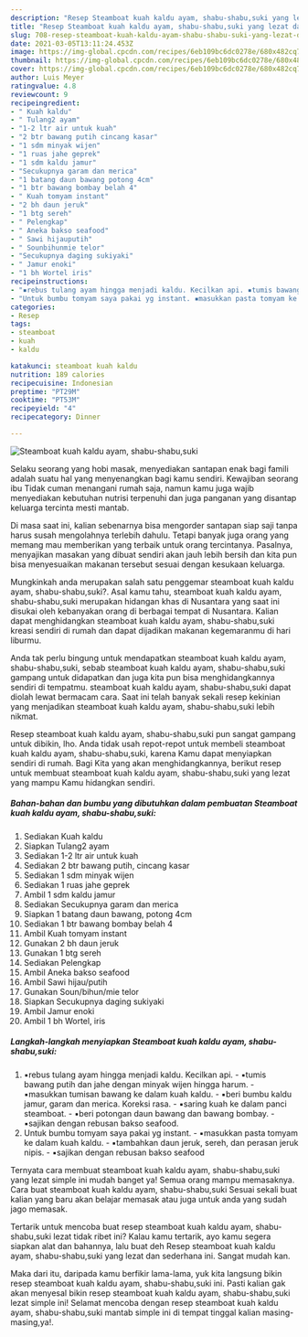 ```yaml
---
description: "Resep Steamboat kuah kaldu ayam, shabu-shabu,suki yang lezat dan Mudah Dibuat"
title: "Resep Steamboat kuah kaldu ayam, shabu-shabu,suki yang lezat dan Mudah Dibuat"
slug: 708-resep-steamboat-kuah-kaldu-ayam-shabu-shabu-suki-yang-lezat-dan-mudah-dibuat
date: 2021-03-05T13:11:24.453Z
image: https://img-global.cpcdn.com/recipes/6eb109bc6dc0278e/680x482cq70/steamboat-kuah-kaldu-ayam-shabu-shabusuki-foto-resep-utama.jpg
thumbnail: https://img-global.cpcdn.com/recipes/6eb109bc6dc0278e/680x482cq70/steamboat-kuah-kaldu-ayam-shabu-shabusuki-foto-resep-utama.jpg
cover: https://img-global.cpcdn.com/recipes/6eb109bc6dc0278e/680x482cq70/steamboat-kuah-kaldu-ayam-shabu-shabusuki-foto-resep-utama.jpg
author: Luis Meyer
ratingvalue: 4.8
reviewcount: 9
recipeingredient:
- " Kuah kaldu"
- " Tulang2 ayam"
- "1-2 ltr air untuk kuah"
- "2 btr bawang putih cincang kasar"
- "1 sdm minyak wijen"
- "1 ruas jahe geprek"
- "1 sdm kaldu jamur"
- "Secukupnya garam dan merica"
- "1 batang daun bawang potong 4cm"
- "1 btr bawang bombay belah 4"
- " Kuah tomyam instant"
- "2 bh daun jeruk"
- "1 btg sereh"
- " Pelengkap"
- " Aneka bakso seafood"
- " Sawi hijauputih"
- " Sounbihunmie telor"
- "Secukupnya daging sukiyaki"
- " Jamur enoki"
- "1 bh Wortel iris"
recipeinstructions:
- "▪️rebus tulang ayam hingga menjadi kaldu. Kecilkan api. ▪️tumis bawang putih dan jahe dengan minyak wijen hingga harum. ▪️masukkan tumisan bawang ke dalam kuah kaldu. ▪️beri bumbu kaldu jamur, garam dan merica. Koreksi rasa. ▪️saring kuah ke dalam panci steamboat. ▪️beri potongan daun bawang dan bawang bombay. ▪️sajikan dengan rebusan bakso seafood."
- "Untuk bumbu tomyam saya pakai yg instant. ▪️masukkan pasta tomyam ke dalam kuah kaldu. ▪️tambahkan daun jeruk, sereh, dan perasan jeruk nipis. ▪️sajikan dengan rebusan bakso seafood"
categories:
- Resep
tags:
- steamboat
- kuah
- kaldu

katakunci: steamboat kuah kaldu 
nutrition: 189 calories
recipecuisine: Indonesian
preptime: "PT29M"
cooktime: "PT53M"
recipeyield: "4"
recipecategory: Dinner

---
```



![Steamboat kuah kaldu ayam, shabu-shabu,suki](https://img-global.cpcdn.com/recipes/6eb109bc6dc0278e/680x482cq70/steamboat-kuah-kaldu-ayam-shabu-shabusuki-foto-resep-utama.jpg)

Selaku seorang yang hobi masak, menyediakan santapan enak bagi famili adalah suatu hal yang menyenangkan bagi kamu sendiri. Kewajiban seorang ibu Tidak cuman menangani rumah saja, namun kamu juga wajib menyediakan kebutuhan nutrisi terpenuhi dan juga panganan yang disantap keluarga tercinta mesti mantab.

Di masa  saat ini, kalian sebenarnya bisa mengorder santapan siap saji tanpa harus susah mengolahnya terlebih dahulu. Tetapi banyak juga orang yang memang mau memberikan yang terbaik untuk orang tercintanya. Pasalnya, menyajikan masakan yang dibuat sendiri akan jauh lebih bersih dan kita pun bisa menyesuaikan makanan tersebut sesuai dengan kesukaan keluarga. 



Mungkinkah anda merupakan salah satu penggemar steamboat kuah kaldu ayam, shabu-shabu,suki?. Asal kamu tahu, steamboat kuah kaldu ayam, shabu-shabu,suki merupakan hidangan khas di Nusantara yang saat ini disukai oleh kebanyakan orang di berbagai tempat di Nusantara. Kalian dapat menghidangkan steamboat kuah kaldu ayam, shabu-shabu,suki kreasi sendiri di rumah dan dapat dijadikan makanan kegemaranmu di hari liburmu.

Anda tak perlu bingung untuk mendapatkan steamboat kuah kaldu ayam, shabu-shabu,suki, sebab steamboat kuah kaldu ayam, shabu-shabu,suki gampang untuk didapatkan dan juga kita pun bisa menghidangkannya sendiri di tempatmu. steamboat kuah kaldu ayam, shabu-shabu,suki dapat diolah lewat bermacam cara. Saat ini telah banyak sekali resep kekinian yang menjadikan steamboat kuah kaldu ayam, shabu-shabu,suki lebih nikmat.

Resep steamboat kuah kaldu ayam, shabu-shabu,suki pun sangat gampang untuk dibikin, lho. Anda tidak usah repot-repot untuk membeli steamboat kuah kaldu ayam, shabu-shabu,suki, karena Kamu dapat menyiapkan sendiri di rumah. Bagi Kita yang akan menghidangkannya, berikut resep untuk membuat steamboat kuah kaldu ayam, shabu-shabu,suki yang lezat yang mampu Kamu hidangkan sendiri.

<!--inarticleads1-->

##### Bahan-bahan dan bumbu yang dibutuhkan dalam pembuatan Steamboat kuah kaldu ayam, shabu-shabu,suki:

1. Sediakan  Kuah kaldu
1. Siapkan  Tulang2 ayam
1. Sediakan 1-2 ltr air untuk kuah
1. Sediakan 2 btr bawang putih, cincang kasar
1. Sediakan 1 sdm minyak wijen
1. Sediakan 1 ruas jahe geprek
1. Ambil 1 sdm kaldu jamur
1. Sediakan Secukupnya garam dan merica
1. Siapkan 1 batang daun bawang, potong 4cm
1. Sediakan 1 btr bawang bombay belah 4
1. Ambil  Kuah tomyam instant
1. Gunakan 2 bh daun jeruk
1. Gunakan 1 btg sereh
1. Sediakan  Pelengkap
1. Ambil  Aneka bakso seafood
1. Ambil  Sawi hijau/putih
1. Gunakan  Soun/bihun/mie telor
1. Siapkan Secukupnya daging sukiyaki
1. Ambil  Jamur enoki
1. Ambil 1 bh Wortel, iris




<!--inarticleads2-->

##### Langkah-langkah menyiapkan Steamboat kuah kaldu ayam, shabu-shabu,suki:

1. ▪️rebus tulang ayam hingga menjadi kaldu. Kecilkan api. - ▪️tumis bawang putih dan jahe dengan minyak wijen hingga harum. - ▪️masukkan tumisan bawang ke dalam kuah kaldu. - ▪️beri bumbu kaldu jamur, garam dan merica. Koreksi rasa. - ▪️saring kuah ke dalam panci steamboat. - ▪️beri potongan daun bawang dan bawang bombay. - ▪️sajikan dengan rebusan bakso seafood.
1. Untuk bumbu tomyam saya pakai yg instant. - ▪️masukkan pasta tomyam ke dalam kuah kaldu. - ▪️tambahkan daun jeruk, sereh, dan perasan jeruk nipis. - ▪️sajikan dengan rebusan bakso seafood




Ternyata cara membuat steamboat kuah kaldu ayam, shabu-shabu,suki yang lezat simple ini mudah banget ya! Semua orang mampu memasaknya. Cara buat steamboat kuah kaldu ayam, shabu-shabu,suki Sesuai sekali buat kalian yang baru akan belajar memasak atau juga untuk anda yang sudah jago memasak.

Tertarik untuk mencoba buat resep steamboat kuah kaldu ayam, shabu-shabu,suki lezat tidak ribet ini? Kalau kamu tertarik, ayo kamu segera siapkan alat dan bahannya, lalu buat deh Resep steamboat kuah kaldu ayam, shabu-shabu,suki yang lezat dan sederhana ini. Sangat mudah kan. 

Maka dari itu, daripada kamu berfikir lama-lama, yuk kita langsung bikin resep steamboat kuah kaldu ayam, shabu-shabu,suki ini. Pasti kalian gak akan menyesal bikin resep steamboat kuah kaldu ayam, shabu-shabu,suki lezat simple ini! Selamat mencoba dengan resep steamboat kuah kaldu ayam, shabu-shabu,suki mantab simple ini di tempat tinggal kalian masing-masing,ya!.

